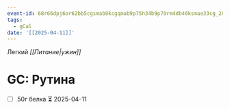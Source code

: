```yaml
---
event-id: 68r66dpj6or62bb5cgsmab9kcgqmab9p75h34b9p70rm4db46ksmae33cg_20250411T165500Z
tags:
  - gCal
date: '[[2025-04-11]]'
---
```

Легкий *[[Питание|ужин]]*
# GC: Рутина
- [ ] 50г белка ⏳ 2025-04-11
